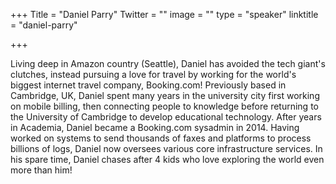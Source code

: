 +++
Title = "Daniel Parry"
Twitter = ""
image = ""
type = "speaker"
linktitle = "daniel-parry"

+++

Living deep in Amazon country (Seattle), Daniel has avoided the tech giant's
clutches, instead pursuing a love for travel by working for the world's biggest
internet travel company, Booking.com! Previously based in Cambridge, UK, Daniel spent many years in the university city first working on mobile billing, then
connecting people to knowledge before returning to the University of Cambridge
to develop educational technology. After years in Academia, Daniel became a
Booking.com sysadmin in 2014. Having worked on systems to send thousands of faxes and platforms to process billions of logs, Daniel now oversees various
core infrastructure services. In his spare time, Daniel chases after 4 kids who
love exploring the world even more than him!